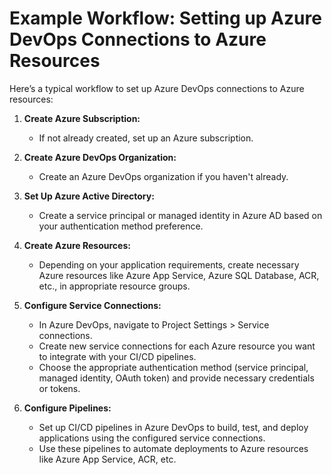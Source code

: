 # Example Workflow: Setting up Azure DevOps Connections to Azure Resources

Here’s a typical workflow to set up Azure DevOps connections to Azure resources:

1. **Create Azure Subscription:**
   - If not already created, set up an Azure subscription.

2. **Create Azure DevOps Organization:**
   - Create an Azure DevOps organization if you haven't already.

3. **Set Up Azure Active Directory:**
   - Create a service principal or managed identity in Azure AD based on your authentication method preference.

4. **Create Azure Resources:**
   - Depending on your application requirements, create necessary Azure resources like Azure App Service, Azure SQL Database, ACR, etc., in appropriate resource groups.

5. **Configure Service Connections:**
   - In Azure DevOps, navigate to Project Settings > Service connections.
   - Create new service connections for each Azure resource you want to integrate with your CI/CD pipelines.
   - Choose the appropriate authentication method (service principal, managed identity, OAuth token) and provide necessary credentials or tokens.

6. **Configure Pipelines:**
   - Set up CI/CD pipelines in Azure DevOps to build, test, and deploy applications using the configured service connections.
   - Use these pipelines to automate deployments to Azure resources like Azure App Service, ACR, etc.
